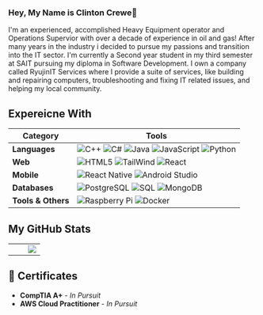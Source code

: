 ### Hey, My Name is Clinton Crewe👋
 
I'm an experienced, accomplished Heavy Equipment operator and Operations Supervior with over a decade of experience in oil and gas! After many years in the industry i decided to pursue my passions and transition into the IT sector. I'm currently a Second year student in my third semester at SAIT pursuing my diploma in Software Development. I own a company called RyujinIT Services where I provide a suite of services, like building and repairing computers, troubleshooting and fixing IT related issues, and helping my local community. 
 


## Expereicne With
| Category         | Tools |
|------------------|-------|
| **Languages**    | ![C++](https://img.shields.io/badge/-C++-00599C?style=flat-square&logo=c%2B%2B) ![C#](https://img.shields.io/badge/-C%23-239120?style=flat-square&logo=c-sharp) ![Java](https://img.shields.io/badge/-Java-007396?style=flat-square&logo=java) ![JavaScript](https://img.shields.io/badge/-JavaScript-F7DF1E?style=flat-square&logo=javascript&logoColor=black) ![Python](https://img.shields.io/badge/-Python-3776AB?style=flat-square&logo=python&logoColor=white) |
| **Web**           | ![HTML5](https://img.shields.io/badge/-HTML5-E34F26?style=flat-square&logo=html5&logoColor=white) ![TailWind](https://img.shields.io/badge/-TailWind-38B2AC?style=flat-square&logo=tailwind-css&logoColor=white) ![React](https://img.shields.io/badge/-React-61DAFB?style=flat-square&logo=react&logoColor=white) |
| **Mobile**        | ![React Native](https://img.shields.io/badge/-React%20Native-61DAFB?style=flat-square&logo=react&logoColor=white) ![Android Studio](https://img.shields.io/badge/-Android%20Studio-3DDC84?style=flat-square&logo=android-studio&logoColor=white) |
| **Databases**     | ![PostgreSQL](https://img.shields.io/badge/-PostgreSQL-336791?style=flat-square&logo=postgresql) ![SQL](https://img.shields.io/badge/-SQL-4479A1?style=flat-square&logo=sqlite&logoColor=white) ![MongoDB](https://img.shields.io/badge/-MongoDB-47A248?style=flat-square&logo=mongodb&logoColor=white) |
| **Tools & Others**| ![Raspberry Pi](https://img.shields.io/badge/-Raspberry%20Pi-C51A4A?style=flat-square&logo=raspberry-pi) ![Docker](https://img.shields.io/badge/-Docker-2496ED?style=flat-square&logo=docker&logoColor=white) | 

## My GitHub Stats

<table width="100%">
  <tr>
    <td align="center" width="50%">
      <a href="https://github.com/ryo-ma/github-profile-trophy">
        <img  style="width:100%; src="https://github-profile-trophy.vercel.app/?username=CCrewe92&theme=onedark&title=Repositories,Stars,Commit,Followers,Trophy" />
      </a>
    </td>
    <td align="center" width="50%">
      <img src="https://github-readme-stats.vercel.app/api/top-langs/?username=CCrewe92&layout=compact" />
    </td>
  </tr>
</table>


## 📜 Certificates

- **CompTIA A+** - *In Pursuit*
- **AWS Cloud Practitioner** - *In Pursuit*


 
 
